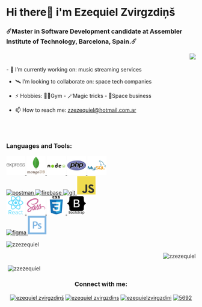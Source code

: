 ### <h1>Hi there👋 i'm Ezequiel Zvirgzdiņš</h1>

<h3>☄️Master in Software Development candidate at Assembler Institute of Technology, Barcelona, Spain.☄️</h3>

<p><img align="right" src="https://media.giphy.com/media/b85mPT4Usz7fq/giphy.gif" border-radius="25"></p>
  <br>
  <br>
  - 🔭 I’m currently working on: music streaming services
    
  - 🛰️ I’m looking to collaborate on: space tech companies 
    
  - ⚡ Hobbies: 🏋️‍♂️Gym - 🪄Magic tricks - 🚀Space business
    
  - 📫 How to reach me: zzezequiel@hotmail.com.ar

  <br>
  <br>

<h3 align="left">Languages and Tools:</h3>
<p align="left"> 
  <a href="https://expressjs.com" target="_blank" rel="noreferrer"> <img src="https://raw.githubusercontent.com/devicons/devicon/master/icons/express/express-original-wordmark.svg" alt="express" width="50" height="50"/> </a>
   <a href="https://www.mongodb.com/" target="_blank" rel="noreferrer"> <img src="https://raw.githubusercontent.com/devicons/devicon/master/icons/mongodb/mongodb-original-wordmark.svg" alt="mongodb" width="50" height="50"/> </a> <a href="https://nodejs.org" target="_blank" rel="noreferrer"> <img src="https://raw.githubusercontent.com/devicons/devicon/master/icons/nodejs/nodejs-original-wordmark.svg" alt="nodejs" width="50" height="50"/> </a>
  <a href="https://www.php.net" target="_blank" rel="noreferrer"> <img src="https://raw.githubusercontent.com/devicons/devicon/master/icons/php/php-original.svg" alt="php" width="50" height="50"/> </a>
  <a href="https://www.mysql.com/" target="_blank" rel="noreferrer"> <img src="https://raw.githubusercontent.com/devicons/devicon/master/icons/mysql/mysql-original-wordmark.svg" alt="mysql" width="50" height="50"/> </a>
  <br>
  <a href="https://postman.com" target="_blank" rel="noreferrer"> <img src="https://www.vectorlogo.zone/logos/getpostman/getpostman-icon.svg" alt="postman" width="50" height="50"/> </a>
  <a href="https://firebase.google.com/" target="_blank" rel="noreferrer"> <img src="https://www.vectorlogo.zone/logos/firebase/firebase-icon.svg" alt="firebase" width="50" height="50"/> </a>
  <a href="https://git-scm.com/" target="_blank" rel="noreferrer"> <img src="https://www.vectorlogo.zone/logos/git-scm/git-scm-icon.svg" alt="git" width="50" height="50"/> </a>
  <a href="https://developer.mozilla.org/en-US/docs/Web/JavaScript" target="_blank" rel="noreferrer"> <img src="https://raw.githubusercontent.com/devicons/devicon/master/icons/javascript/javascript-original.svg" alt="javascript" width="50" height="50"/> </a>
  <br>
  <a href="https://reactjs.org/" target="_blank" rel="noreferrer"> <img src="https://raw.githubusercontent.com/devicons/devicon/master/icons/react/react-original-wordmark.svg" alt="react" width="50" height="50"/> </a>
  <a href="https://sass-lang.com" target="_blank" rel="noreferrer"> <img src="https://raw.githubusercontent.com/devicons/devicon/master/icons/sass/sass-original.svg" alt="sass" width="50" height="50"/> </a>
  <a href="https://www.w3schools.com/css/" target="_blank" rel="noreferrer"> <img src="https://raw.githubusercontent.com/devicons/devicon/master/icons/css3/css3-original-wordmark.svg" alt="css3" width="50" height="50"/> </a>
  <a href="https://getbootstrap.com" target="_blank" rel="noreferrer"> <img src="https://raw.githubusercontent.com/devicons/devicon/master/icons/bootstrap/bootstrap-plain-wordmark.svg" alt="bootstrap" width="50" height="50"/> </a>
  <br>
  <a href="https://www.figma.com/" target="_blank" rel="noreferrer"> <img src="https://www.vectorlogo.zone/logos/figma/figma-icon.svg" alt="figma" width="50" height="50"/> </a>
  <a href="https://www.photoshop.com/en" target="_blank" rel="noreferrer"> <img src="https://raw.githubusercontent.com/devicons/devicon/master/icons/photoshop/photoshop-line.svg" alt="photoshop" width="50" height="50"/> </a>
</p>

<p><img align="center" src="https://github-readme-stats.vercel.app/api/top-langs?username=zzezequiel&show_icons=true&locale=en&layout=compact" alt="zzezequiel" /></p>

<p align="right"> <img src="https://komarev.com/ghpvc/?username=zzezequiel&label=Profile%20views&color=0e75b6&style=flat" alt="zzezequiel" /> </p>

<p>&nbsp;<img align="center" src="https://github-readme-stats.vercel.app/api?username=zzezequiel&show_icons=true&locale=en" alt="zzezequiel" /></p>


<h3 align="center">Connect with me:</h3>
<p align="center">
<a href="https://www.linkedin.com/in/ezequiel-zvirgzdiņš" target="blank"><img align="center" src="https://raw.githubusercontent.com/rahuldkjain/github-profile-readme-generator/master/src/images/icons/Social/linked-in-alt.svg" alt="ezequiel zvirgzdiņš" height="30" width="40" /></a>
<a href="https://www.facebook.com/ezequielzvirgzdins" target="blank"><img align="center" src="https://raw.githubusercontent.com/rahuldkjain/github-profile-readme-generator/master/src/images/icons/Social/facebook.svg" alt="ezequiel zvirgzdins" height="30" width="40" /></a>
<a href="https://www.instagram.com/ezequielzvirgzdini/" target="blank"><img align="center" src="https://raw.githubusercontent.com/rahuldkjain/github-profile-readme-generator/master/src/images/icons/Social/instagram.svg" alt="ezequielzvirgzdini" height="30" width="40" /></a>
<a href="https://discord.gg/5692" target="blank"><img align="center" src="https://raw.githubusercontent.com/rahuldkjain/github-profile-readme-generator/master/src/images/icons/Social/discord.svg" alt="5692" height="30" width="40" /></a>
</p>
